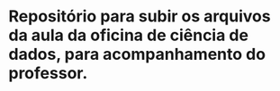 # Repositório para subir os arquivos da aula da oficina de ciência de dados, para acompanhamento do professor.